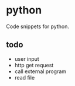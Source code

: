 # python

Code snippets for python.


## todo

- user input
- http get request
- call external program
- read file

